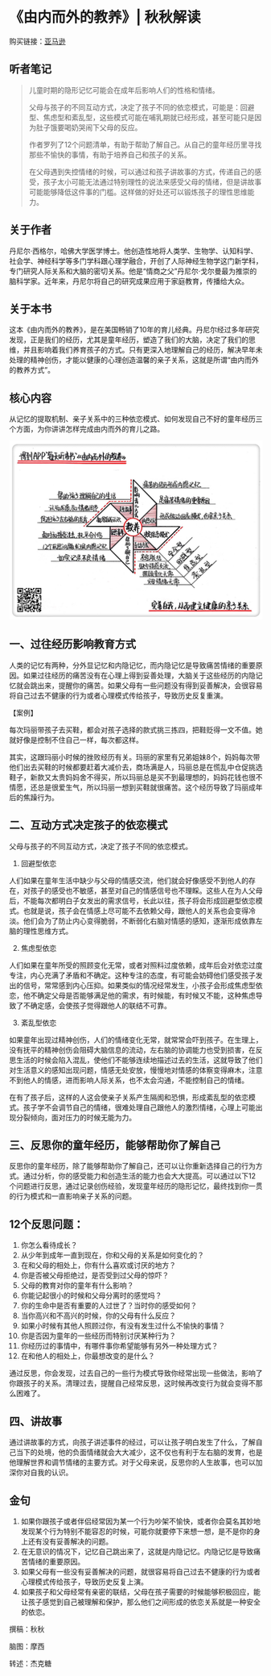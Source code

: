 《由内而外的教养》| 秋秋解读
======================================

购买链接：[亚马逊](https://www.amazon.cn/由内而外的教养-做好父母-从接纳自己开始-丹尼尔·西格尔/dp/B01MQYT3KH/ref=sr_1_1?ie=UTF8&qid=1508238215&sr=8-1&keywords=由内而外的教养)

听者笔记
--------------------------------------

> 儿童时期的隐形记忆可能会在成年后影响人们的性格和情绪。
>
> 父母与孩子的不同互动方式，决定了孩子不同的依恋模式，可能是：回避型、焦虑型和紊乱型，这些模式可能在哺乳期就已经形成，甚至可能只是因为肚子饿要喝奶哭闹下父母的反应。
>
> 作者罗列了12个问题清单，有助于帮助了解自己。从自己的童年经历里寻找那些不愉快的事情，有助于培养自己和孩子的关系。
>
> 在父母遇到失控情绪的时候，可以通过和孩子讲故事的方式，传递自己的感受，孩子太小可能无法通过特别理性的说法来感受父母的情绪，但是讲故事可能能够降低这件事的门槛。这样做的好处还可以锻炼孩子的理性思维能力。

关于作者
--------------------------------------

丹尼尔·西格尔，哈佛大学医学博士。他创造性地将人类学、生物学、认知科学、社会学、神经科学等多门学科跟心理学融合，开创了人际神经生物学这门新学科，专门研究人际关系和大脑的密切关系。他是“情商之父”丹尼尔·戈尔曼最为推崇的脑科学家。近年来，丹尼尔将自己的研究成果应用于家庭教育，传播给大众。

关于本书
--------------------------------------

这本《由内而外的教养》，是在美国畅销了10年的育儿经典。丹尼尔经过多年研究发现，正是我们的经历，尤其是童年经历，塑造了我们的大脑，决定了我们的思维，并且影响着我们养育孩子的方式。只有更深入地理解自己的经历，解决早年未处理的精神创伤，才能以健康的心理创造温馨的亲子关系，这就是所谓“由内而外的教养方式”。

核心内容
--------------------------------------

从记忆的提取机制、亲子关系中的三种依恋模式、如何发现自己不好的童年经历三个方面，为你讲讲怎样完成由内而外的育儿之路。
 
![](arenting-from-the-inside-out/001.JPG)

一、过往经历影响教育方式
--------------------------------------

人类的记忆有两种，分外显记忆和内隐记忆，而内隐记忆是导致痛苦情绪的重要原因。如果过往经历的痛苦没有在心理上得到妥善处理，大脑关于这些经历的内隐记忆就会跳出来，提醒你的痛苦。如果父母有一些问题没有得到妥善解决，会很容易将自己过去不健康的行为或者心理模式传给孩子，导致历史反复重演。

【案例】

每次玛丽带孩子去买鞋，都会对孩子选择的款式挑三拣四，把鞋贬得一文不值。她就好像是控制不住自己一样，每次都这样。

其实，这跟玛丽小时候的挫败经历有关。玛丽的家里有兄弟姐妹8个，妈妈每次带他们出去买鞋的时候都要赶着大减价去，商场满是人，玛丽总是在慌乱中仓促挑选鞋子，新款又太贵妈妈舍不得买，所以玛丽总是买不到最理想的，妈妈花钱也很不情愿，还总是很爱生气，所以玛丽一想到买鞋就很痛苦。这个经历导致了玛丽成年后的焦躁行为。

二、互动方式决定孩子的依恋模式
--------------------------------------

父母与孩子的不同互动方式，决定了孩子不同的依恋模式。

1. 回避型依恋

人们如果在童年生活中缺少与父母的情感交流，他们就会好像感受不到他人的存在，对孩子的感受也不敏感，甚至对自己的情感信号也不理睬。这些人在为人父母后，不能每次都明白子女发出的需求信号，长此以往，孩子将会形成回避型依恋模式。也就是说，孩子会在情感上尽可能不去依赖父母，跟他人的关系也会变得冷淡。他们会为了防止内心变得脆弱，不断弱化右脑对情感的感知，逐渐形成依靠左脑的理性思维方式。

2. 焦虑型依恋

人们如果在童年所受的照顾变化无常，或者对照料过度依赖，成年后会对依恋过度专注，内心充满了矛盾和不确定。这种专注的态度，有可能会妨碍他们感受孩子发出的信号，常常感到内心压抑。如果类似的情况经常发生，小孩子会形成焦虑型依恋，他不确定父母是否能够满足他的需求，有时候能，有时候又不能，这种焦虑导致了不确定感，会使孩子觉得跟他人的联结不可靠。

3. 紊乱型依恋

如果童年出现过精神创伤，人们的情绪变化无常，就常常会吓到孩子。在生理上，没有抚平的精神创伤会阻碍大脑信息的流动，左右脑的协调能力也受到损害，在反思生活的时候会陷入混乱，使他们不能够连续地描述过去的生活，这就导致了他们对生活意义的感知出现问题，情感无处安放，慢慢地对情感的体察变得麻木，注意不到他人的情感，进而影响人际关系，也不太会沟通，不能控制自己的情绪。

在有了孩子后，这样的人这会使亲子关系产生隔阂和恐惧，形成紊乱型的依恋模式。孩子学不会调节自己的情绪，很难处理自己跟他人的激烈情绪，心理上可能出现分裂倾向，面对压力的时候无能为力。

三、反思你的童年经历，能够帮助你了解自己
--------------------------------------

反思你的童年经历，除了能够帮助你了解自己，还可以让你重新选择自己的行为方式。通过分析，你的感受能力和创造生活的能力也会大大提高。可以通过以下12个问题进行反思，通过记录创伤经验，发现童年经历的隐形记忆，最终找到你一贯的行为模式和一直影响亲子关系的问题。

12个反思问题：
--------------------------------------

1. 你怎么看待成长？
2. 从少年到成年一直到现在，你和父母的关系是如何变化的？
3. 在和父母的相处上，你有什么喜欢或讨厌的地方？
4. 你是否被父母拒绝过，是否受到过父母的惊吓？
5. 父母的教育对你的童年有什么影响？
6. 你能记起很小的时候和父母分离时的感觉吗？
7. 你的生命中是否有重要的人过世了？当时你的感受如何？
8. 当你高兴和不高兴的时候，你的父母有什么反应？
9. 如果小时候有其他人照顾过你，有没有发生过什么不愉快的事情？
10. 你是否因为童年的一些经历而特别讨厌某种行为？
11. 你经历过的事情中，有哪件事你希望能够有另外一种处理方式？
12. 在和他人的相处上，你最想改变的是什么？

通过反思，你会发现，过去自己的一些行为模式导致你经常出现一些做法，影响了你跟孩子的关系。清理过去，提醒自己经常反思，这时候再改变行为就会变得不那么困难了。

四、讲故事
--------------------------------------

通过讲故事的方式，向孩子讲述事件的经过，可以让孩子明白发生了什么，了解自己当下的处境，他的负面情绪就会大大减少，这不仅也有利于左右脑的发育，也是他理解世界和调节情绪的主要方式。对于父母来说，反思你的人生故事，也可以加深你对自我的认识。

金句
--------------------------------------

1. 如果你跟孩子或者伴侣经常因为某一个行为吵架不愉快，或者你会莫名其妙地发现某个行为特别不能容忍的时候，可能你就要停下来想一想，是不是你的身上还有没有妥善解决的问题。
2. 在无意识的情况下，记忆自己跳出来了，这就是内隐记忆。内隐记忆是导致痛苦情绪的重要原因。
3. 如果父母有一些没有妥善解决的问题，就很容易将自己过去不健康的行为或者心理模式传给孩子，导致历史反复上演。
4. 如果孩子和父母经常有亲密的联结，父母在孩子需要的时候能够积极回应，能让孩子感觉到自己被理解和保护，那么他们之间形成的依恋关系就是一种安全的依恋。

撰稿：秋秋

脑图：摩西

转述：杰克糖 